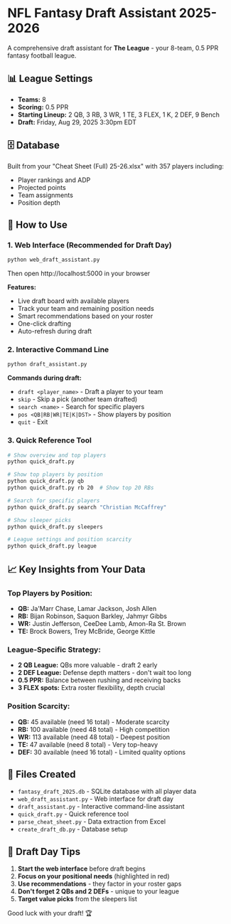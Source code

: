 # NFL Fantasy Draft Assistant 2025-2026

A comprehensive draft assistant for **The League** - your 8-team, 0.5 PPR fantasy football league.

## 📊 League Settings
- **Teams:** 8
- **Scoring:** 0.5 PPR  
- **Starting Lineup:** 2 QB, 3 RB, 3 WR, 1 TE, 3 FLEX, 1 K, 2 DEF, 9 Bench
- **Draft:** Friday, Aug 29, 2025 3:30pm EDT

## 🗄️ Database
Built from your "Cheat Sheet (Full) 25-26.xlsx" with 357 players including:
- Player rankings and ADP
- Projected points
- Team assignments
- Position depth

## 🚀 How to Use

### 1. Web Interface (Recommended for Draft Day)
```bash
python web_draft_assistant.py
```
Then open http://localhost:5000 in your browser

**Features:**
- Live draft board with available players
- Track your team and remaining position needs
- Smart recommendations based on your roster
- One-click drafting
- Auto-refresh during draft

### 2. Interactive Command Line
```bash
python draft_assistant.py
```

**Commands during draft:**
- `draft <player_name>` - Draft a player to your team
- `skip` - Skip a pick (another team drafted)  
- `search <name>` - Search for specific players
- `pos <QB|RB|WR|TE|K|DST>` - Show players by position
- `quit` - Exit

### 3. Quick Reference Tool
```bash
# Show overview and top players
python quick_draft.py

# Show top players by position
python quick_draft.py qb
python quick_draft.py rb 20  # Show top 20 RBs

# Search for specific players
python quick_draft.py search "Christian McCaffrey"

# Show sleeper picks
python quick_draft.py sleepers

# League settings and position scarcity
python quick_draft.py league
```

## 📈 Key Insights from Your Data

### Top Players by Position:
- **QB:** Ja'Marr Chase, Lamar Jackson, Josh Allen
- **RB:** Bijan Robinson, Saquon Barkley, Jahmyr Gibbs  
- **WR:** Justin Jefferson, CeeDee Lamb, Amon-Ra St. Brown
- **TE:** Brock Bowers, Trey McBride, George Kittle

### League-Specific Strategy:
- **2 QB League:** QBs more valuable - draft 2 early
- **2 DEF League:** Defense depth matters - don't wait too long
- **0.5 PPR:** Balance between rushing and receiving backs
- **3 FLEX spots:** Extra roster flexibility, depth crucial

### Position Scarcity:
- **QB:** 45 available (need 16 total) - Moderate scarcity
- **RB:** 100 available (need 48 total) - High competition  
- **WR:** 113 available (need 48 total) - Deepest position
- **TE:** 47 available (need 8 total) - Very top-heavy
- **DEF:** 30 available (need 16 total) - Limited quality options

## 📁 Files Created
- `fantasy_draft_2025.db` - SQLite database with all player data
- `web_draft_assistant.py` - Web interface for draft day
- `draft_assistant.py` - Interactive command-line assistant  
- `quick_draft.py` - Quick reference tool
- `parse_cheat_sheet.py` - Data extraction from Excel
- `create_draft_db.py` - Database setup

## 🎯 Draft Day Tips
1. **Start the web interface** before draft begins
2. **Focus on your positional needs** (highlighted in red)
3. **Use recommendations** - they factor in your roster gaps
4. **Don't forget 2 QBs and 2 DEFs** - unique to your league
5. **Target value picks** from the sleepers list

Good luck with your draft! 🏆